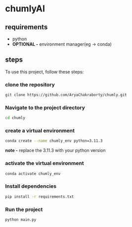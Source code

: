 # chumlyAI

## requirements
 - python
 - **OPTIONAL -** environment manager(eg -> conda) 

## steps

To use this project, follow these steps:

### clone the repository
```bash
git clone https://github.com/AryaChakraborty/chumly.git
```

### Navigate to the project directory
```bash
cd chumly
```

### create a virtual environment
```bash
conda create --name chumly_env python=3.11.3
```

**note -** replace the 3.11.3 with your python version

### activate the virtual environment
```bash
conda activate chumly_env
```

### Install dependencies
```bash
pip install -r requirements.txt
```

### Run the project
```bash
python main.py
```